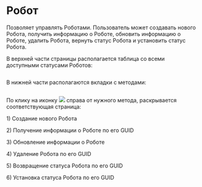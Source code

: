 # Робот

Позволяет управлять Роботами. Пользователь может создавать нового Робота, получить информацию о Роботе, обновить информацию о Роботе, удалить Робота, вернуть статус Робота и установить статус Робота.

В верхней части страницы располагается таблица со всеми доступными статусами Роботов:

<figure><img src="https://lh7-rt.googleusercontent.com/docsz/AD_4nXcPr5P4BIQSMAavEvDSMHQPBjlIv8AtnVpsyc3eYo9dQPCWEvg9UkibyY7AbbTRi9a-MfsaiBVr7jbyiSP6N8eAQ-siSZEOcqW_o9QDYwILnpweFRQTw0DczB-7dsAMKfGwyK2tAw?key=o0FHaGHt8wdv-FpDKfCXmTRa" alt=""><figcaption></figcaption></figure>

В нижней части располагаются вкладки с методами:

<figure><img src="https://lh7-rt.googleusercontent.com/docsz/AD_4nXeXczVVRvNsUuKBu0muc-MU81aROqIv3bkwzrE77kFMCjBYDo6EYs4N1rtwjWeJGfYBtzUVnMBCwN0WmT5aV8ycuOml91gi-48SE4NrR8HAkuTdaJdl2NBXIRFWpgb2lq3GFBuN?key=o0FHaGHt8wdv-FpDKfCXmTRa" alt=""><figcaption></figcaption></figure>

По клику на иконку ![](https://lh7-rt.googleusercontent.com/docsz/AD_4nXdLSwPtQVC_CWGdJC5sEIG5IjqYoWO9lCnhZ0CxghJ7fnAhGpOJAOU_9RG0IbhEXrTZ01b-i7_bQZY8w6XyFfuoFjSweEl4P5YaE-KaYeqgqS6Af9ZW46VoBYYf67s1cHfEzyzA_A?key=o0FHaGHt8wdv-FpDKfCXmTRa) справа от нужного метода, раскрывается соответствующая страница:

1\) Создание нового Робота

2\) Получение информации о Роботе по его GUID

3\) Обновление информации о Роботе

4\) Удаление Робота по его GUID

&#x20;5\) Возвращение статуса Робота по его GUID

&#x20;6\) Установка статуса Робота по его GUID
